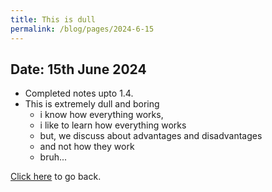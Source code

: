 ```yaml
---
title: This is dull
permalink: /blog/pages/2024-6-15
---
```


## Date: 15th June 2024

-   Completed notes upto 1.4.
-   This is extremely dull and boring
    -   i know how everything works,
    -   i like to learn how everything works
    -   but, we discuss about advantages and disadvantages
    -   and not how they work
    -   bruh...

[Click here](/CIE-AL-IT-9626/blog) to go back.
